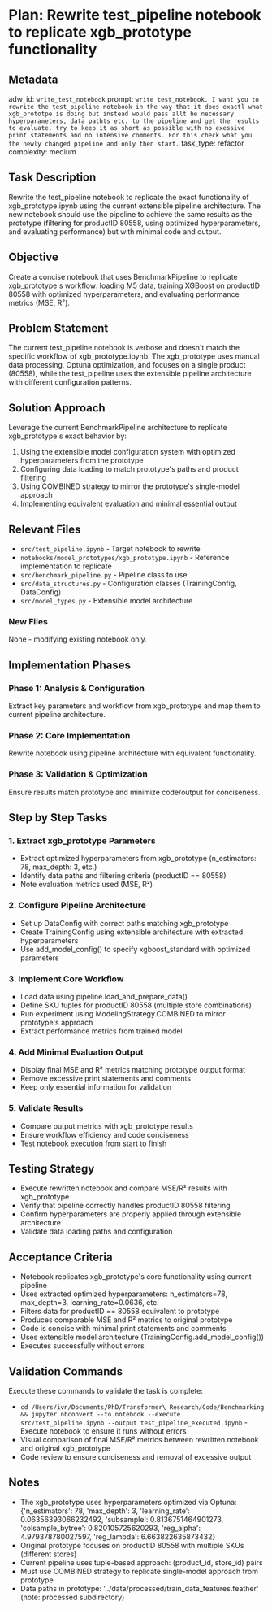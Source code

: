 # Plan: Rewrite test_pipeline notebook to replicate xgb_prototype functionality

## Metadata
adw_id: `write_test_notebook`
prompt: `write test_notebook. I want you to rewrite the test_pipeline notebook in the way that it does exactl what xgb_prototpe is doing but instead would pass allt he necessary hyperparameters, data pathts etc. to the pipeline and get the results to evaluate. try to keep it as short as possible with no exessive print statements and no intensive comments. For this check what you the newly changed pipeline and only then start.`
task_type: refactor
complexity: medium

## Task Description
Rewrite the test_pipeline notebook to replicate the exact functionality of xgb_prototype.ipynb using the current extensible pipeline architecture. The new notebook should use the pipeline to achieve the same results as the prototype (filtering for productID 80558, using optimized hyperparameters, and evaluating performance) but with minimal code and output.

## Objective
Create a concise notebook that uses BenchmarkPipeline to replicate xgb_prototype's workflow: loading M5 data, training XGBoost on productID 80558 with optimized hyperparameters, and evaluating performance metrics (MSE, R²).

## Problem Statement
The current test_pipeline notebook is verbose and doesn't match the specific workflow of xgb_prototype.ipynb. The xgb_prototype uses manual data processing, Optuna optimization, and focuses on a single product (80558), while the test_pipeline uses the extensible pipeline architecture with different configuration patterns.

## Solution Approach
Leverage the current BenchmarkPipeline architecture to replicate xgb_prototype's exact behavior by:
1. Using the extensible model configuration system with optimized hyperparameters from the prototype
2. Configuring data loading to match prototype's paths and product filtering
3. Using COMBINED strategy to mirror the prototype's single-model approach
4. Implementing equivalent evaluation and minimal essential output

## Relevant Files
- `src/test_pipeline.ipynb` - Target notebook to rewrite
- `notebooks/model_prototypes/xgb_prototype.ipynb` - Reference implementation to replicate
- `src/benchmark_pipeline.py` - Pipeline class to use
- `src/data_structures.py` - Configuration classes (TrainingConfig, DataConfig)
- `src/model_types.py` - Extensible model architecture

### New Files
None - modifying existing notebook only.

## Implementation Phases
### Phase 1: Analysis & Configuration
Extract key parameters and workflow from xgb_prototype and map them to current pipeline architecture.

### Phase 2: Core Implementation  
Rewrite notebook using pipeline architecture with equivalent functionality.

### Phase 3: Validation & Optimization
Ensure results match prototype and minimize code/output for conciseness.

## Step by Step Tasks

### 1. Extract xgb_prototype Parameters
- Extract optimized hyperparameters from xgb_prototype (n_estimators: 78, max_depth: 3, etc.)
- Identify data paths and filtering criteria (productID == 80558)
- Note evaluation metrics used (MSE, R²)

### 2. Configure Pipeline Architecture
- Set up DataConfig with correct paths matching xgb_prototype
- Create TrainingConfig using extensible architecture with extracted hyperparameters
- Use add_model_config() to specify xgboost_standard with optimized parameters

### 3. Implement Core Workflow
- Load data using pipeline.load_and_prepare_data()
- Define SKU tuples for productID 80558 (multiple store combinations)
- Run experiment using ModelingStrategy.COMBINED to mirror prototype's approach
- Extract performance metrics from trained model

### 4. Add Minimal Evaluation Output
- Display final MSE and R² metrics matching prototype output format
- Remove excessive print statements and comments
- Keep only essential information for validation

### 5. Validate Results
- Compare output metrics with xgb_prototype results
- Ensure workflow efficiency and code conciseness
- Test notebook execution from start to finish

## Testing Strategy
- Execute rewritten notebook and compare MSE/R² results with xgb_prototype
- Verify that pipeline correctly handles productID 80558 filtering
- Confirm hyperparameters are properly applied through extensible architecture
- Validate data loading paths and configuration

## Acceptance Criteria
- Notebook replicates xgb_prototype's core functionality using current pipeline
- Uses extracted optimized hyperparameters: n_estimators=78, max_depth=3, learning_rate=0.0636, etc.
- Filters data for productID == 80558 equivalent to prototype
- Produces comparable MSE and R² metrics to original prototype
- Code is concise with minimal print statements and comments
- Uses extensible model architecture (TrainingConfig.add_model_config())
- Executes successfully without errors

## Validation Commands
Execute these commands to validate the task is complete:

- `cd /Users/ivn/Documents/PhD/Transformer\ Research/Code/Benchmarking && jupyter nbconvert --to notebook --execute src/test_pipeline.ipynb --output test_pipeline_executed.ipynb` - Execute notebook to ensure it runs without errors
- Visual comparison of final MSE/R² metrics between rewritten notebook and original xgb_prototype
- Code review to ensure conciseness and removal of excessive output

## Notes
- The xgb_prototype uses hyperparameters optimized via Optuna: {'n_estimators': 78, 'max_depth': 3, 'learning_rate': 0.06356393066232492, 'subsample': 0.8136751464901273, 'colsample_bytree': 0.820105725620293, 'reg_alpha': 4.979378780027597, 'reg_lambda': 6.663822635873432}
- Original prototype focuses on productID 80558 with multiple SKUs (different stores)
- Current pipeline uses tuple-based approach: (product_id, store_id) pairs
- Must use COMBINED strategy to replicate single-model approach from prototype
- Data paths in prototype: '../data/processed/train_data_features.feather' (note: processed subdirectory)